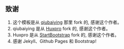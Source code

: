 ## 致谢

1. 这个模板是从 [qiubaiying](https://github.com/qiubaiying/qiubaiying.github.io) 那里 fork 的, 感谢这个作者。 
2. qiubaiying 是从 [Huxpro](https://github.com/Huxpro/huxpro.github.io) fork 的, 感谢这个作者。 
3. Huxpro 是从 [StartBootstrap](https://github.com/StartBootstrap/startbootstrap-clean-blog-jekyll) fork 的, 感谢这个作者。 
4. 感谢 Jekyll、Github Pages 和 Bootstrap!
